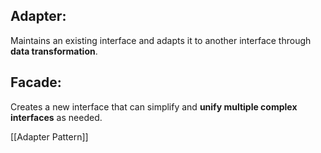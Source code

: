 ## Adapter:
Maintains an existing interface and adapts it to another interface through **data transformation**.

## Facade: 
Creates a new interface that can simplify and **unify multiple complex interfaces** as needed.

[[Adapter Pattern]]